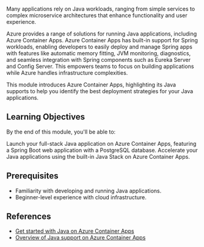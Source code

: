 Many applications rely on Java workloads, ranging from simple services to complex microservice architectures that enhance functionality and user experience.

Azure provides a range of solutions for running Java applications, including Azure Container Apps. Azure Container Apps has built-in support for Spring workloads, enabling developers to easily deploy and manage Spring apps with features like automatic memory fitting, JVM monitoring, diagnostics, and seamless integration with Spring components such as Eureka Server and Config Server. This empowers teams to focus on building applications while Azure handles infrastructure complexities.

This module introduces Azure Container Apps, highlighting its Java supports to help you identify the best deployment strategies for your Java applications.

## Learning Objectives

By the end of this module, you'll be able to:

Launch your full-stack Java application on Azure Container Apps, featuring a Spring Boot web application with a PostgreSQL database.
Accelerate your Java applications using the built-in Java Stack on Azure Container Apps.

## Prerequisites

- Familiarity with developing and running Java applications.
- Beginner-level experience with cloud infrastructure.

## References

- [Get started with Java on Azure Container Apps](https://learn.microsoft.com/azure/container-apps/java-get-started?pivots=jar)
- [Overview of Java support on Azure Container Apps](https://learn.microsoft.com/azure/container-apps/java-overview)
